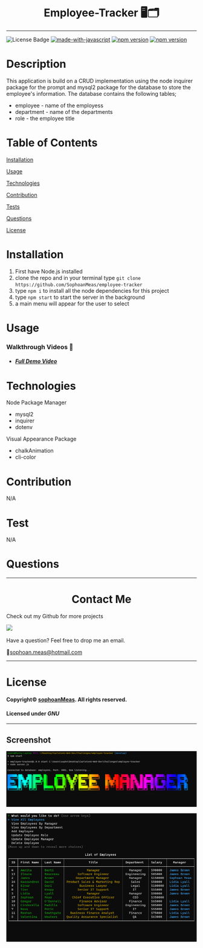 
<h1 align="center">Employee-Tracker 🖥️🗂️</h1>

---

![License Badge](https://img.shields.io/github/license/sophoanMeas/professional-readme-generator?&logo=GNU)
[![made-with-javascript](https://img.shields.io/badge/Made%20with-JavaScript-1f425f.svg)](https://www.javascript.com)
[![npm version](https://img.shields.io/npm/v/mysql2.svg)](https://www.npmjs.com/package/mysql2)
[![npm version](https://badge.fury.io/js/inquirer.svg)](https://www.npmjs.com/package/inquirer)
# Description

This application is build on a CRUD implementation using the node inquirer package for the prompt and mysql2 package for the database to store the employee's information.
The database contains the following tables;

* employee - name of the employess
* department - name of the departments
* role - the employee title

# Table of Contents

[Installation](#installation)

[Usage](#usage)

[Technologies](#technologies)

[Contribution](#contribution)

[Tests](#test)

[Questions](#questions)

[License](#license)

# Installation

1. First have Node.js installed
2. clone the repo and in your terminal type `git clone https://github.com/SophoanMeas/employee-tracker`
3. type `npm i` to install all the node dependencies for this project
4. type `npm start` to start the server in the background
5. a main menu will appear for the user to select

# Usage
### Walkthrough Videos 🎥

* <a href="https://note-taker-pon.herokuapp.com/" target="_blank"><h4> *Full Demo Video*</a>
# Technologies
Node Package Manager
* mysql2
* inquirer
* dotenv

Visual Appearance Package
* chalkAnimation
* cli-color
# Contribution

N/A

# Test

N/A
# Questions

---

<h1 align="center">Contact Me</h1>

Check out my Github for more projects

[![](https://img.shields.io/badge/github-blue?style=for-the-badge)](https://github.com/sophoanMeas)

Have a question? Feel free to drop me an email.

📧[sophoan.meas@hotmail.com](mailto:sophoan.meas@hotmail.com)

---
# License

#### Copyright© [sophoanMeas](https://github.com/sophoanMeas). All rights reserved.
#### Licensed under *GNU*

---
## Screenshot

![Alt text](./assets/images/screenshot1.png)

![Alt text](./assets/images/screenshot2.png)

